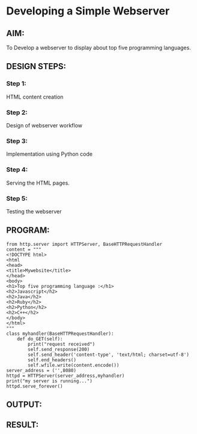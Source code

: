 # Developing a Simple Webserver
## AIM:
To Develop a webserver to display about top five programming languages.

## DESIGN STEPS:
### Step 1:
HTML content creation
### Step 2:

Design of webserver workflow
### Step 3:

Implementation using Python code
### Step 4:

Serving the HTML pages.
### Step 5:

Testing the webserver
## PROGRAM:
```
from http.server import HTTPServer, BaseHTTPRequestHandler
content = """
<!DOCTYPE html>
<html
<head>
<title>Mywebsite</title>
</head>
<body>
<h1>Top five programming language :</h1>
<h2>Javascript</h2>
<h2>Java</h2>
<h2>Ruby</h2>
<h2>Python</h2>
<h2>C++</h2>
</body>
</html>
"""
class myhandler(BaseHTTPRequestHandler):
    def do_GET(self):
        print("request received")
        self.send_response(200)
        self.send_header('content-type', 'text/html; charset=utf-8')
        self.end_headers()
        self.wfile.write(content.encode())
server_address = ('',8080)
httpd = HTTPServer(server_address,myhandler)
print("my server is running...")
httpd.serve_forever()
```

## OUTPUT:
## RESULT:
